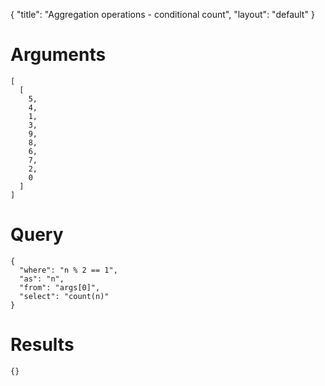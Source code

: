 {
	"title": "Aggregation operations - conditional count",
	"layout": "default"
}
# Arguments
	[
	  [
	    5, 
	    4, 
	    1, 
	    3, 
	    9, 
	    8, 
	    6, 
	    7, 
	    2, 
	    0
	  ]
	]
# Query
	{
	  "where": "n % 2 == 1", 
	  "as": "n", 
	  "from": "args[0]", 
	  "select": "count(n)"
	}
# Results
	{}
